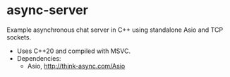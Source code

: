 # async-server
Example asynchronous chat server in C++ using standalone Asio and TCP sockets.
- Uses C++20 and compiled with MSVC.
- Dependencies: 
    - Asio, http://think-async.com/Asio

